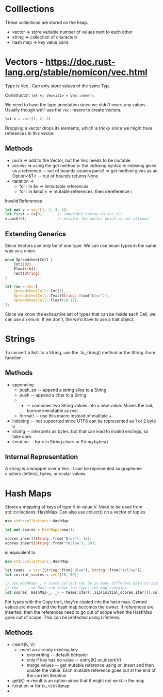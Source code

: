 # Colllections

These collections are stored on the heap.

- vector => store variable number of values next to each other
- string => collection of characters
- hash map => key value pairs

# Vectors - https://doc.rust-lang.org/stable/nomicon/vec.html

Type is Vec <T>. Can only store values of the same Typ.

Constructor: ```let v: Vec<i32> = Vec::new();```

We need to have the type annotation since we didn't insert any values. Usually though we'll use the ```vec!``` macro to create vectors.

``` rust
let v = vec![1, 2, 3]
```

Dropping a vector drops its elements, which is tricky since we might have references in this vector.

## Methods
- push =>  add to the Vector, but the Vec needs to be mutable
- access => using the get method or the indexing syntax
    => indexing gives us a reference -- out of bounds causes panic!
    => get method gives us an Option<&T> -- out of bounds returns None
- iteration =>
    - for i in &v => immutable references
    - for i in &mut v => mutable references, then dereference i

Invalid References

``` rust
let mut v = vec![1, 2, 3, 4];
let first = &v[0];      // immutable borrow to vec elt
v.push(6);              // mutates the vector which is not allowed
```

## Extending Generics

Since Vectors can only be of one type. We can use enum types in the same way as a union.  

``` rust
enum SpreadsheetCell {
    Int(i32),
    Float(f64),
    Text(String),
}

let row = vec![
    SpreadsheetCell::Int(3),
    SpreadsheetCell::Text(String::from("blue")),
    SpreadsheetCell::Float(10.12),
];
```

Since we know the exhaustive set of types that can be inside each Cell, we can use an enum. If we don't, the we'd have to use a trait object.

# Strings

To convert a &str to a String, use the .to_string() method or the String::from function.

## Methods
- appending
  - push_str -- append a string slice to a String
  - push -- append a char to a String
  - + -- combines two String values into a new value. Moves the lval, borrow immutable as rval
  - format! -- use this macro instead of multiple +
- indexing -- not supported since UTF8 can be represented as 1 or 2 byte u
- slicing -- interprets as bytes, but that can lead to invalid endings, so take care.
- iteration -- for c in String.chars or String.bytes()

## Internal Representation
A string is a wrapper over a Vec<u8>. It can be represented as grapheme clusters (letters), bytes, or scalar values.

# Hash Maps

Stores a mapping of keys of type K to value V. Need to be used from std::collections::HashMap. Can also use collect() on a vector of tuples


``` rust
use std::collections::HashMap;

let mut scores = HashMap::new();

scores.insert(String::from("Blue"), 10);
scores.insert(String::from("Yellow"), 50);
```

is equivalent to

``` rust
use std::collections::HashMap;

let teams  = vec![String::from("Blue"), String::from("Yellow")];
let initial_scores = vec![10, 50];

// use HashMap<_,_> since collect can be in many different data structure
// the _, _ so Rust can infer the types the map contains
let scores: HashMap<_, _> = teams.iter().zip(initial_scores.iter()).collect()
```

For types with the Copy trait, they're copied into the hash map. Owned values are moved and the hash map becomes the owner. If references are inserted, then the references need to go out of scope when the HashMap goes out of scope. This can be protected using Lifetimes.

## Methods
- insert(K, V)
  - insert an already existing key
      - overwriting -- default behavior
      - only if key has no value -- entry(K).or_insert(V)
      - merge values -- get mutable reference using or_insert and then update the value. Each mutable reference goes out at the end of the current iteration
- get(K) => result is an option since that K might not exist in the map
- iteration => for (k, v) in &map
-
